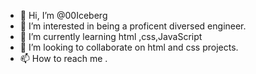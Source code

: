 - 👋 Hi, I’m @00Iceberg
- 👀 I’m interested in being a proficent diversed engineer.
- 🌱 I’m currently learning html ,css,JavaScript
- 💞️ I’m looking to collaborate on html and css projects.
- 📫 How to reach me .

<!---
00Iceberg/00Iceberg is a ✨ special ✨ repository because its `README.md` (this file) appears on your GitHub profile.
You can click the Preview link to take a look at your changes.
--->
